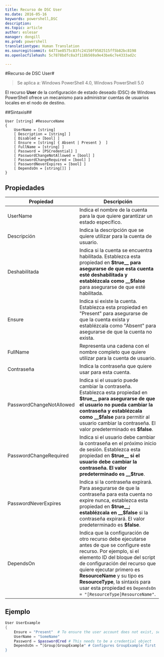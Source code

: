 ```yaml
---
title: Recurso de DSC User
ms.date: 2016-05-16
keywords: powershell,DSC
description: 
ms.topic: article
author: eslesar
manager: dongill
ms.prod: powershell
translationtype: Human Translation
ms.sourcegitcommit: 6477ae8575c83fc24150f9502515ff5b82bc8198
ms.openlocfilehash: 5c7878bdfc8a3f118b569a9e43be6c7e4333ad2c

---
```


#Recurso de DSC User#

 
>Se aplica a: Windows PowerShell 4.0, Windows PowerShell 5.0


El recurso __User__ de la configuración de estado deseado (DSC) de Windows PowerShell ofrece un mecanismo para administrar cuentas de usuarios locales en el nodo de destino.


##Sintaxis##

```
User [string] #ResourceName
{
    UserName = [string]
    [ Description = [string] ]
    [ Disabled = [bool] ]
    [ Ensure = [string] { Absent | Present }  ]
    [ FullName = [string] ]
    [ Password = [PSCredential] ]
    [ PasswordChangeNotAllowed = [bool] ]
    [ PasswordChangeRequired = [bool] ]
    [ PasswordNeverExpires = [bool] ]
    [ DependsOn = [string[]] ]
}
```

## Propiedades
|  Propiedad  |  Descripción   | 
|---|---| 
| UserName| Indica el nombre de la cuenta para la que quiere garantizar un estado específico.| 
| Descripción| Indica la descripción que se quiere utilizar para la cuenta de usuario.| 
| Deshabilitada| Indica si la cuenta se encuentra habilitada. Establezca esta propiedad en __$true__ para asegurarse de que esta cuenta esté deshabilitada y establézcala como __$false__ para asegurarse de que esté habilitada.| 
| Ensure| Indica si existe la cuenta. Establezca esta propiedad en "Present" para asegurarse de que la cuenta exista y establézcala como "Absent" para asegurarse de que la cuenta no exista.| 
| FullName| Representa una cadena con el nombre completo que quiere utilizar para la cuenta de usuario.| 
| Contraseña| Indica la contraseña que quiere usar para esta cuenta. | 
| PasswordChangeNotAllowed| Indica si el usuario puede cambiar la contraseña. Establezca esta propiedad en __$true__ para asegurarse de que el usuario no pueda cambiar la contraseña y establézcala como __$false__ para permitir al usuario cambiar la contraseña. El valor predeterminado es __$false__.| 
| PasswordChangeRequired| Indica si el usuario debe cambiar la contraseña en el próximo inicio de sesión. Establezca esta propiedad en __$true__ si el usuario debe cambiar la contraseña. El valor predeterminado es __$true__.| 
| PasswordNeverExpires| Indica si la contraseña expirará. Para asegurarse de que la contraseña para esta cuenta no expire nunca, establezca esta propiedad en __$true__; establézcala en __$false__ si la contraseña expirará. El valor predeterminado es __$false__.| 
| DependsOn | Indica que la configuración de otro recurso debe ejecutarse antes de que se configure este recurso. Por ejemplo, si el elemento ID del bloque del script de configuración del recurso que quiere ejecutar primero es __ResourceName__ y su tipo es __ResourceType__, la sintaxis para usar esta propiedad es `DependsOn = "[ResourceType]ResourceName"`.| 

## Ejemplo

```powershell
User UserExample
{
    Ensure = "Present"  # To ensure the user account does not exist, set Ensure to "Absent"
    UserName = "SomeName"
    Password = $passwordCred # This needs to be a credential object
    DependsOn = “[Group]GroupExample" # Configures GroupExample first
}
```




<!--HONumber=Aug16_HO3-->



